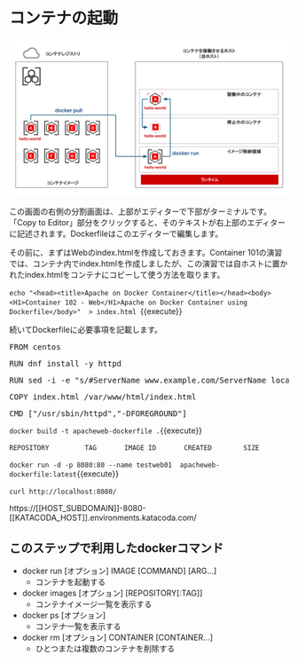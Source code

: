 # コンテナの起動


![Test Image 1](https://raw.githubusercontent.com/mayumi00/katacoda-scenarios/main/container101/images/image01.png)　

この画面の右側の分割画面は、上部がエディターで下部がターミナルです。「Copy to Editor」部分をクリックすると、そのテキストが右上部のエディターに記述されます。Dockerfileはこのエディターで編集します。

その前に、まずはWebのindex.htmlを作成しておきます。Container 101の演習では、コンテナ内でindex.htmlを作成しましたが、この演習では自ホストに置かれたindex.htmlをコンテナにコピーして使う方法を取ります。

`echo "<head><title>Apache on Docker Container</title></head><body><H1>Container 102 - Web</H1>Apache on Docker Container using Dockerfile</body>"  > index.html `{{execute}}

続いてDockerfileに必要事項を記載します。

<pre class="file" data-filename="Dockerfile" data-target="append">FROM centos</pre>
<pre class="file" data-filename="Dockerfile" data-target="append">RUN dnf install -y httpd</pre>
<pre class="file" data-filename="Dockerfile" data-target="append">RUN sed -i -e "s/#ServerName www.example.com/ServerName localhost/" /etc/httpd/conf/httpd.conf</pre>
<pre class="file" data-filename="Dockerfile" data-target="append">COPY index.html /var/www/html/index.html</pre>
<pre class="file" data-filename="Dockerfile" data-target="append">CMD ["/usr/sbin/httpd","-DFOREGROUND"]</pre>


`docker build -t apacheweb-dockerfile .`{{execute}}
 
```text
REPOSITORY         TAG       IMAGE ID       CREATED        SIZE

```

`docker run -d -p 8080:80 --name testweb01  apacheweb-dockerfile:latest`{{execute}}

`curl http://localhost:8080/`

https://[[HOST_SUBDOMAIN]]-8080-[[KATACODA_HOST]].environments.katacoda.com/


##  このステップで利用したdockerコマンド
- docker run [オプション] IMAGE [COMMAND] [ARG...]
  - コンテナを起動する
- docker images [オプション] [REPOSITORY[:TAG]]
  - コンテナイメージ一覧を表示する
- docker ps [オプション]
  - コンテナ一覧を表示する
- docker rm [オプション] CONTAINER [CONTAINER...]
  - ひとつまたは複数のコンテナを削除する



 